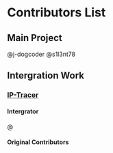 # Contributors List 

## Main Project 
  @j-dogcoder
  @s1l3nt78

## Intergration Work

### [IP-Tracer](https://github.com/rajkumardusad/IP-Tracer)
#### Intergrator
  @
#### Original Contributors
